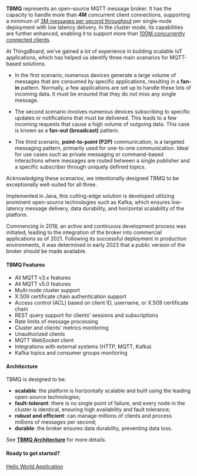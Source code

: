 
**TBMQ** represents an open-source MQTT message broker. It has the capacity to handle more than **4M** concurrent client connections, 
supporting a minimum of [3M messages per second throughput](/docs/mqtt-broker/reference/3m-throughput-single-node-performance-test/) per single-node deployment 
with low latency delivery. 
In the cluster mode, its capabilities are further enhanced, 
enabling it to support more than [100M concurrently connected clients](/docs/mqtt-broker/reference/100m-connections-performance-test/).

At ThingsBoard, we’ve gained a lot of experience in building scalable IoT applications, which has helped us identify three main scenarios for MQTT-based solutions.

* In the first scenario, numerous devices generate a large volume of messages that are consumed by specific applications, resulting in a **fan-in** pattern. 
Normally, a few applications are set up to handle these lots of incoming data. It must be ensured that they do not miss any single message.

* The second scenario involves numerous devices subscribing to specific updates or notifications that must be delivered. 
This leads to a few incoming requests that cause a high volume of outgoing data. This case is known as a **fan-out (broadcast)** pattern.

* The third scenario, **point-to-point (P2P)** communication, is a targeted messaging pattern, primarily used for one-to-one communication. 
Ideal for use cases such as private messaging or command-based interactions where messages are routed between a single publisher and a specific subscriber through uniquely defined topics.

Acknowledging these scenarios, we intentionally designed TBMQ to be exceptionally well-suited for all three.

Implemented in Java, this cutting-edge solution is developed utilizing prominent open-source technologies such as Kafka, 
which ensures low-latency message delivery, data durability, and horizontal scalability of the platform.

Commencing in 2018, an active and continuous development process was initiated, leading to the integration of the broker into commercial applications as of 2021. 
Following its successful deployment in production environments, it was determined in early 2023 that a public version of the broker should be made available.

#### TBMQ Features

* All MQTT v3.x features
* All MQTT v5.0 features
* Multi-node cluster support
* X.509 certificate chain authentication support
* Access control (ACL) based on client ID, username, or X.509 certificate chain
* REST query support for clients’ sessions and subscriptions
* Rate limits of message processing
* Cluster and clients' metrics monitoring
* Unauthorized clients
* MQTT WebSocket client
* Integrations with external systems (HTTP, MQTT, Kafka)
* Kafka topics and consumer groups monitoring

#### Architecture

TBMQ is designed to be:

* **scalable**: the platform is horizontally scalable and built using the leading open-source technologies;
* **fault-tolerant**: there is no single point of failure, and every node in the cluster is identical, ensuring high availability and fault tolerance;
* **robust and efficient**: can manage millions of clients and process millions of messages per second;
* **durable**: the broker ensures data durability, preventing data loss.

See [**TBMQ Architecture**](/docs/mqtt-broker/architecture) for more details.

#### Ready to get started?

<p><a href="/docs/mqtt-broker/getting-started/" class="button">Hello World Application</a></p>
